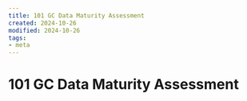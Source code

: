 ```yaml
---
title: 101 GC Data Maturity Assessment
created: 2024-10-26
modified: 2024-10-26
tags: 
- meta
---
```

# 101 GC Data Maturity Assessment
